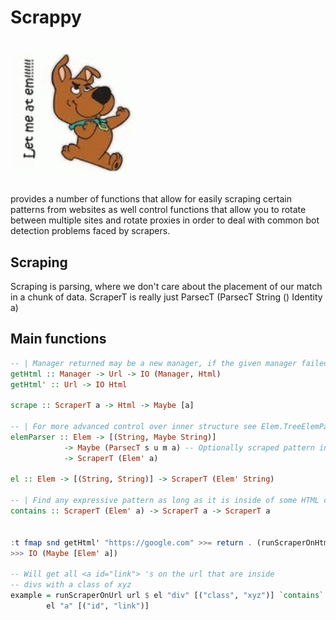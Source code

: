 # Scrappy #

# <img src="./scrappydoo.gif" width="200">


provides a number of functions that allow for easily scraping certain patterns from websites as well control functions that allow you to rotate between multiple sites and rotate proxies in order to deal with common bot detection problems faced by scrapers. 

## Scraping ## 

Scraping is parsing, where we don't care about the placement of our match in a chunk of data. ScraperT is really just ParsecT (ParsecT String () Identity a)

## Main functions ## 

```haskell
-- | Manager returned may be a new manager, if the given manager failed 
getHtml :: Manager -> Url -> IO (Manager, Html) 
getHtml' :: Url -> IO Html

scrape :: ScraperT a -> Html -> Maybe [a]

-- | For more advanced control over inner structure see Elem.TreeElemParser
elemParser :: Elem -> [(String, Maybe String)] 
            -> Maybe (ParsecT s u m a) -- Optionally scraped pattern inside this el, if specified, return element must have at least 1 
            -> ScraperT (Elem' a)

el :: Elem -> [(String, String)] -> ScraperT (Elem' String)

-- | Find any expressive pattern as long as it is inside of some HTML context 
contains :: ScraperT (Elem' a) -> ScraperT a -> ScraperT a 


:t fmap snd getHtml' "https://google.com" >>= return . (runScraperOnHtml (el "a" [])   
>>> IO (Maybe [Elem' a])

-- Will get all <a id="link"> 's on the url that are inside
-- divs with a class of xyz
example = runScraperOnUrl url $ el "div" [("class", "xyz")] `contains`
        el "a" [("id", "link")]


```
